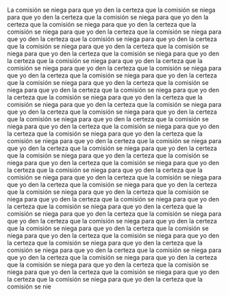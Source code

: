 La comisión se niega para que yo den la certeza que la comisión se niega para que yo den la certeza que la comisión se niega para que yo den la certeza que la comisión se niega para que yo den la certeza que la comisión se niega para que yo den la certeza que la comisión se niega para que yo den la certeza que la comisión se niega para que yo den la certeza que la comisión se niega para que yo den la certeza que la comisión se niega para que yo den la certeza que la comisión se niega para que yo den la certeza que la comisión se niega para que yo den la certeza que la comisión se niega para que yo den la certeza que la comisión se niega para que yo den la certeza que la comisión se niega para que yo den la certeza que la comisión se niega para que yo den la certeza que la comisión se niega para que yo den la certeza que la comisión se niega para que yo den la certeza que la comisión se niega para que yo den la certeza que la comisión se niega para que yo den la certeza que la comisión se niega para que yo den la certeza que la comisión se niega para que yo den la certeza que la comisión se niega para que yo den la certeza que la comisión se niega para que yo den la certeza que la comisión se niega para que yo den la certeza que la comisión se niega para que yo den la certeza que la comisión se niega para que yo den la certeza que la comisión se niega para que yo den la certeza que la comisión se niega para que yo den la certeza que la comisión se niega para que yo den la certeza que la comisión se niega para que yo den la certeza que la comisión se niega para que yo den la certeza que la comisión se niega para que yo den la certeza que la comisión se niega para que yo den la certeza que la comisión se niega para que yo den la certeza que la comisión se niega para que yo den la certeza que la comisión se niega para que yo den la certeza que la comisión se niega para que yo den la certeza que la comisión se niega para que yo den la certeza que la comisión se niega para que yo den la certeza que la comisión se niega para que yo den la certeza que la comisión se niega para que yo den la certeza que la comisión se niega para que yo den la certeza que la comisión se niega para que yo den la certeza que la comisión se niega para que yo den la certeza que la comisión se niega para que yo den la certeza que la comisión se niega para que yo den la certeza que la comisión se niega para que yo den la certeza que la comisión se niega para que yo den la certeza que la comisión se niega para que yo den la certeza que la comisión se niega para que yo den la certeza que la comisión se niega para que yo den la certeza que la comisión se niega para que yo den la certeza que la comisión se niega para que yo den la certeza que la comisión se nie